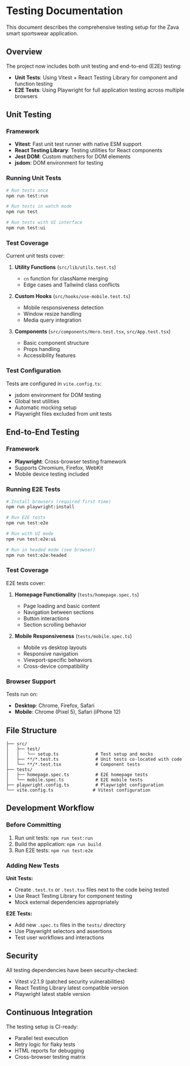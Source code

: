 # Testing Documentation

This document describes the comprehensive testing setup for the Zava smart sportswear application.

## Overview

The project now includes both unit testing and end-to-end (E2E) testing:

- **Unit Tests**: Using Vitest + React Testing Library for component and function testing
- **E2E Tests**: Using Playwright for full application testing across multiple browsers

## Unit Testing

### Framework
- **Vitest**: Fast unit test runner with native ESM support
- **React Testing Library**: Testing utilities for React components
- **Jest DOM**: Custom matchers for DOM elements
- **jsdom**: DOM environment for testing

### Running Unit Tests

```bash
# Run tests once
npm run test:run

# Run tests in watch mode
npm run test

# Run tests with UI interface
npm run test:ui
```

### Test Coverage

Current unit tests cover:

1. **Utility Functions** (`src/lib/utils.test.ts`)
   - `cn` function for className merging
   - Edge cases and Tailwind class conflicts

2. **Custom Hooks** (`src/hooks/use-mobile.test.ts`)
   - Mobile responsiveness detection
   - Window resize handling
   - Media query integration

3. **Components** (`src/components/Hero.test.tsx`, `src/App.test.tsx`)
   - Basic component structure
   - Props handling
   - Accessibility features

### Test Configuration

Tests are configured in `vite.config.ts`:
- jsdom environment for DOM testing
- Global test utilities
- Automatic mocking setup
- Playwright files excluded from unit tests

## End-to-End Testing

### Framework
- **Playwright**: Cross-browser testing framework
- Supports Chromium, Firefox, WebKit
- Mobile device testing included

### Running E2E Tests

```bash
# Install browsers (required first time)
npm run playwright:install

# Run E2E tests
npm run test:e2e

# Run with UI mode
npm run test:e2e:ui

# Run in headed mode (see browser)
npm run test:e2e:headed
```

### Test Coverage

E2E tests cover:

1. **Homepage Functionality** (`tests/homepage.spec.ts`)
   - Page loading and basic content
   - Navigation between sections
   - Button interactions
   - Section scrolling behavior

2. **Mobile Responsiveness** (`tests/mobile.spec.ts`)
   - Mobile vs desktop layouts
   - Responsive navigation
   - Viewport-specific behaviors
   - Cross-device compatibility

### Browser Support

Tests run on:
- **Desktop**: Chrome, Firefox, Safari
- **Mobile**: Chrome (Pixel 5), Safari (iPhone 12)

## File Structure

```
├── src/
│   ├── test/
│   │   └── setup.ts              # Test setup and mocks
│   ├── **/*.test.ts              # Unit tests co-located with code
│   └── **/*.test.tsx             # Component tests
├── tests/
│   ├── homepage.spec.ts          # E2E homepage tests
│   └── mobile.spec.ts            # E2E mobile tests
├── playwright.config.ts          # Playwright configuration
└── vite.config.ts               # Vitest configuration
```

## Development Workflow

### Before Committing
1. Run unit tests: `npm run test:run`
2. Build the application: `npm run build`
3. Run E2E tests: `npm run test:e2e`

### Adding New Tests

**Unit Tests:**
- Create `.test.ts` or `.test.tsx` files next to the code being tested
- Use React Testing Library for component testing
- Mock external dependencies appropriately

**E2E Tests:**
- Add new `.spec.ts` files in the `tests/` directory
- Use Playwright selectors and assertions
- Test user workflows and interactions

## Security

All testing dependencies have been security-checked:
- Vitest v2.1.9 (patched security vulnerabilities)
- React Testing Library latest compatible version
- Playwright latest stable version

## Continuous Integration

The testing setup is CI-ready:
- Parallel test execution
- Retry logic for flaky tests
- HTML reports for debugging
- Cross-browser testing matrix